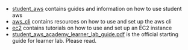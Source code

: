 - [student_aws](./student_aws.md) contains guides and information on how to use student aws
- [aws_cli](aws_cli.md) contains resources on how to use and set up the aws cli
- [ec2](./ec2_tutorial.md) contains tutorials on how to use and set up an EC2 instance
- [student_aws_academy_learner_lab_guide.pdf](student_aws_academy_learner_lab_guide.pdf) is the official starting guide for learner lab. Please read.
